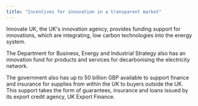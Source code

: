 ```yaml
---
title: "Incentives for innovation in a transparent market"
---
```

Innovate UK, the UK's innovation agency, provides funding support for innovations, which are integrating, low carbon technologies into the energy system.
 
The Department for Business, Energy and Industrial Strategy also has an innovation fund for products and services for decarbonising the electricity network. 

The government also has up to 50 billion GBP available to support finance and insurance for   supplies from within the UK to buyers outside the UK. This support takes the form of guarantees, insurance and loans issued by its export credit agency, UK Export Finance. 